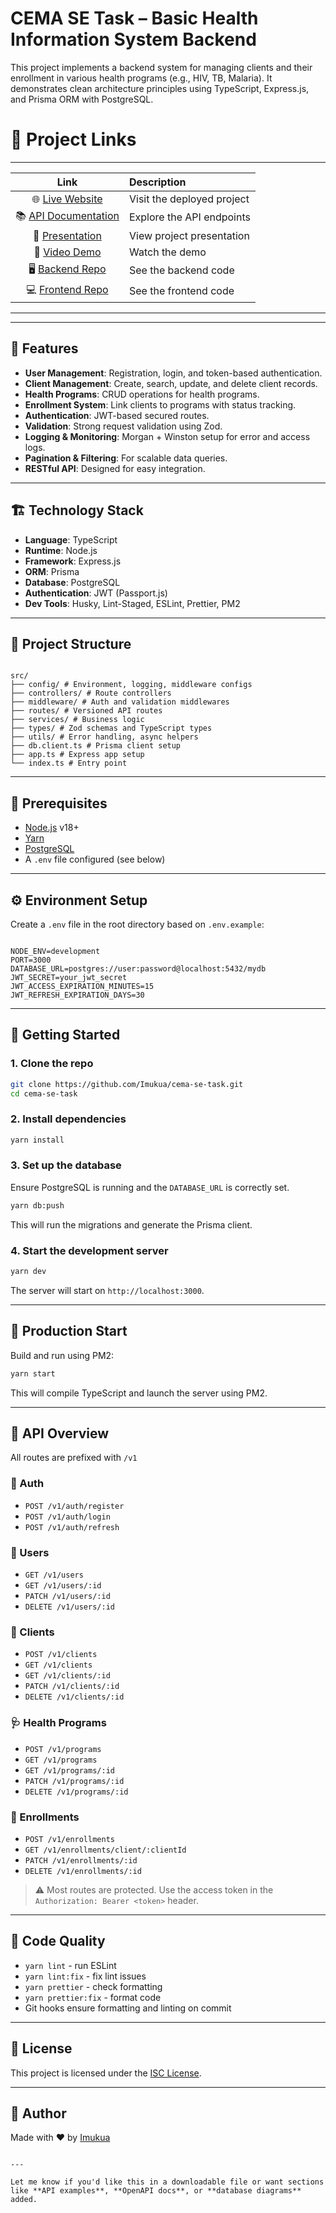 # CEMA SE Task – Basic Health Information System Backend

This project implements a backend system for managing clients and their enrollment in various health programs (e.g., HIV, TB, Malaria). It demonstrates clean architecture principles using TypeScript, Express.js, and Prisma ORM with PostgreSQL.

# 🔗 Project Links

---

|                                                          Link                                                           | Description                |
| :---------------------------------------------------------------------------------------------------------------------: | :------------------------- |
|                                    🌐 [Live Website](https://cemasystem.vercel.app)                                     | Visit the deployed project |
|                             📚 [API Documentation](https://cemasystem.vercel.app/api-docs)                              | Explore the API endpoints  |
| 🎤 [Presentation](https://docs.google.com/presentation/d/1CWhjayWJKWvvWRca8X6KXrs4F14mfR4xaur6P8TPWCw/edit?usp=sharing) | View project presentation  |
|           🎥 [Video Demo](https://drive.google.com/file/d/19CTpUJV7c8-Z1nGFRVsmE0Y64AzhBk3I/view?usp=sharing)           | Watch the demo             |
|                                🖥️ [Backend Repo](https://github.com/Imukua/cema-se-task)                                | See the backend code       |
|                          💻 [Frontend Repo](https://github.com/Imukua/cema-se-task/tree/main)                           | See the frontend code      |

---

---

## 🧩 Features

- **User Management**: Registration, login, and token-based authentication.
- **Client Management**: Create, search, update, and delete client records.
- **Health Programs**: CRUD operations for health programs.
- **Enrollment System**: Link clients to programs with status tracking.
- **Authentication**: JWT-based secured routes.
- **Validation**: Strong request validation using Zod.
- **Logging & Monitoring**: Morgan + Winston setup for error and access logs.
- **Pagination & Filtering**: For scalable data queries.
- **RESTful API**: Designed for easy integration.

---

## 🏗️ Technology Stack

- **Language**: TypeScript
- **Runtime**: Node.js
- **Framework**: Express.js
- **ORM**: Prisma
- **Database**: PostgreSQL
- **Authentication**: JWT (Passport.js)
- **Dev Tools**: Husky, Lint-Staged, ESLint, Prettier, PM2

---

## 📁 Project Structure

```

src/
├── config/ # Environment, logging, middleware configs
├── controllers/ # Route controllers
├── middleware/ # Auth and validation middlewares
├── routes/ # Versioned API routes
├── services/ # Business logic
├── types/ # Zod schemas and TypeScript types
├── utils/ # Error handling, async helpers
├── db.client.ts # Prisma client setup
├── app.ts # Express app setup
└── index.ts # Entry point

```

---

## 🔧 Prerequisites

- [Node.js](https://nodejs.org/) v18+
- [Yarn](https://yarnpkg.com/)
- [PostgreSQL](https://www.postgresql.org/)
- A `.env` file configured (see below)

---

## ⚙️ Environment Setup

Create a `.env` file in the root directory based on `.env.example`:

```

NODE_ENV=development
PORT=3000
DATABASE_URL=postgres://user:password@localhost:5432/mydb
JWT_SECRET=your_jwt_secret
JWT_ACCESS_EXPIRATION_MINUTES=15
JWT_REFRESH_EXPIRATION_DAYS=30

```

---

## 🚀 Getting Started

### 1. Clone the repo

```bash
git clone https://github.com/Imukua/cema-se-task.git
cd cema-se-task
```

### 2. Install dependencies

```bash
yarn install
```

### 3. Set up the database

Ensure PostgreSQL is running and the `DATABASE_URL` is correctly set.

```bash
yarn db:push
```

This will run the migrations and generate the Prisma client.

### 4. Start the development server

```bash
yarn dev
```

The server will start on `http://localhost:3000`.

---

## 🏁 Production Start

Build and run using PM2:

```bash
yarn start
```

This will compile TypeScript and launch the server using PM2.

---

## 🧪 API Overview

All routes are prefixed with `/v1`

### 🔐 Auth

- `POST /v1/auth/register`
- `POST /v1/auth/login`
- `POST /v1/auth/refresh`

### 👤 Users

- `GET /v1/users`
- `GET /v1/users/:id`
- `PATCH /v1/users/:id`
- `DELETE /v1/users/:id`

### 🧍 Clients

- `POST /v1/clients`
- `GET /v1/clients`
- `GET /v1/clients/:id`
- `PATCH /v1/clients/:id`
- `DELETE /v1/clients/:id`

### 🩺 Health Programs

- `POST /v1/programs`
- `GET /v1/programs`
- `GET /v1/programs/:id`
- `PATCH /v1/programs/:id`
- `DELETE /v1/programs/:id`

### 🧾 Enrollments

- `POST /v1/enrollments`
- `GET /v1/enrollments/client/:clientId`
- `PATCH /v1/enrollments/:id`
- `DELETE /v1/enrollments/:id`

> ⚠️ Most routes are protected. Use the access token in the `Authorization: Bearer <token>` header.

---

## 🧹 Code Quality

- `yarn lint` - run ESLint
- `yarn lint:fix` - fix lint issues
- `yarn prettier` - check formatting
- `yarn prettier:fix` - format code
- Git hooks ensure formatting and linting on commit

---

## 📜 License

This project is licensed under the [ISC License](LICENSE).

---

## 🙌 Author

Made with ❤️ by [Imukua](https://github.com/Imukua)

```

---

Let me know if you'd like this in a downloadable file or want sections like **API examples**, **OpenAPI docs**, or **database diagrams** added.
```
